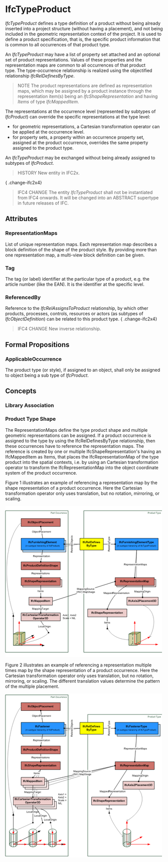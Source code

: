 # IfcTypeProduct

_IfcTypeProduct_ defines a type definition of a product without being already inserted into a project structure (without having a placement), and not being included in the geometric representation context of the project. It is used to define a product specification, that is, the specific product information that is common to all occurrences of that product type.

An _IfcTypeProduct_ may have a list of property set attached and an optional set of product representations. Values of these properties and the representation maps are common to all occurrences of that product type. The type-occurrence relationship is realized using the objectified relationship _IfcRelDefinesByType_.

> NOTE  The product representations are defined as representation maps, which may be assigned by a product instance through the representation item(s) being an _IfcShapeRepresentation_ and having _Items_ of type _IfcMappedItem_.

The representations at the occurrence level (represented by subtypes of _IfcProduct_) can override the specific representations at the type level:

* for geometric representations, a Cartesian transformation operator can be applied at the occurrence level.
* for property sets, a property within an occurrence property set, assigned at the product occurrence, overrides the same property assigned to the product type.

An _IfcTypeProduct_ may be exchanged without being already assigned to subtypes of _IfcProduct_.

> HISTORY  New entity in IFC2x.

{ .change-ifc2x4}
> IFC4 CHANGE  The entity _IfcTypeProduct_ shall not be instantiated from IFC4 onwards. It will be changed into an ABSTRACT supertype in future releases of IFC.

## Attributes

### RepresentationMaps
List of unique representation maps. Each representation map describes a block definition of the shape of the product style. By providing more than one representation map, a multi-view block definition can be given.

### Tag
The tag (or label) identifier at the particular type of a product, e.g. the article number (like the EAN). It is the identifier at the specific level.

### ReferencedBy
Reference to the _IfcRelAssignsToProduct_ relationship, by which other products, processes, controls, resources or actors (as subtypes of _IfcObjectDefinition_) can be related to this product type.
{ .change-ifc2x4}
> IFC4 CHANGE  New inverse relationship.

## Formal Propositions

### ApplicableOccurrence
The product type (or style), if assigned to an object, shall only be assigned to object being a sub type of _IfcProduct_.

## Concepts

### Library Association



### Product Type Shape

The RepresentationMaps define the type product shape and multiple geometric representations can be assigned. If a product occurrence is assigned to the type by using the IfcRelDefinesByType relationship, then these occurrences have to reference the representation maps. The reference is created by one or multiple IfcShapeRepresentation's having an IfcMappedItem as Items, that places the IfcRepresentationMap of the type product into the spatial contexts, i.e. by using an Cartesian transformation operator to transform the IfcRepresentationMap into the object coordinate system of the product occurrence.

Figure 1 illustrates an example of referencing a representation map by the shape representation of a product occurrence. Here the Cartesian transformation operator only uses translation, but no rotation, mirroring, or scaling.

!["representation map"](../../../../figures/ifctypeproduct_representationmap-1.png "Figure 1 &mdash; Product type geometry with single placement")

Figure 2 illustrates an example of referencing a representation multiple times map by the shape representation of a product occurrence. Here the Cartesian transformation operator only uses translation, but no rotation, mirroring, or scaling. The different translation values determine the pattern of the multiple placement.

!["representation map"](../../../../figures/ifctypeproduct_representationmap-2.png "Figure 2 &mdash; Product type geometry with multiple placement")

